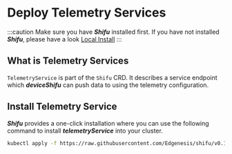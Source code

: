 # Deploy Telemetry Services
:::caution
Make sure you have ***Shifu*** installed first. If you have not installed ***Shifu***, please have a look [Local Install](../install/install-shifu-dev.md)
:::

## What is Telemetry Services

`TelemetryService` is part of the `Shifu` CRD. It describes a service endpoint which ***deviceShifu*** can push data to using the telemetry configuration.


## Install Telemetry Service

***Shifu*** provides a one-click installation where you can use the following command to install ***telemetryService*** into your cluster.

```bash
kubectl apply -f https://raw.githubusercontent.com/Edgenesis/shifu/v0.12.0/pkg/telemetryservice/install/telemetryservice_install.yaml
```
